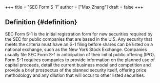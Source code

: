 +++
title = "SEC Form S-1"
author = ["Max Zhang"]
draft = false
+++

## Definition {#definition}

SEC Form S-1 is the initial registration form for new securities required by the
SEC for public companies that are based in the U.S. Any security that meets the
criteria must have an S-1 filing before shares can be listed on a national
exchange, such as the New York Stock Exchange. Companies usually file SEC Form
S-1 in anticipation of their initial public offering (IPO).
Form S-1 requires
companies to provide information on the planned use of capital proceeds, detail
the current business model and competition and provide a brief prospectus of the
planned security itself, offering price methodology and any dilution that will
occur to other listed securities.